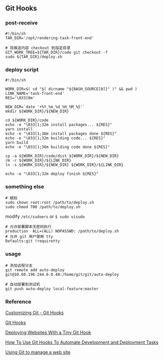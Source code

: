## Git Hooks

### post-receive

```shell
#!/bin/sh
TAR_DIR='/opt/rendering-task-front-end'

# 将推送内容 checkout 到指定目录
GIT_WORK_TREE=${TAR_DIR}/code git checkout -f
sudo ${TAR_DIR}/deploy.sh
```

### deploy script

```shell
#!/bin/sh

WORK_DIR=$( cd "$( dirname "${BASH_SOURCE[0]}" )" && pwd )
LINK_NAME='task-front-end'
RES='\033[0m'

NEW_DIR=`date '+%Y_%m_%d_%H_%M_%S'`
mkdir ${WORK_DIR}/${NEW_DIR}

cd ${WORK_DIR}/code
echo -e "\033[1;32m install packages... ${RES}"
yarn install
echo -e "\033[1;36m install packages done ${RES}"
echo -e "\033[1;32m building code... ${RES}"
yarn build
echo -e "\033[1;36m building code done ${RES}"

cp -a ${WORK_DIR}/code/dist ${WORK_DIR}/${NEW_DIR}
rm -r ${WORK_DIR}/${LINK_DIR}
ln -s ${WORK_DIR}/${NEW_DIR} ${WORK_DIR}/${LINK_DIR}

echo -e "\033[1;32m deploy finish ${RES}"
```

### something else

```shell
# 赋权
sudo chown root:root /path/to/deploy.sh
sudo chmod 700 /path/to/deploy.sh
```

modify `/etc/sudoers` or `$ sudo visudo`

```shell
# 允许部署脚本无密码执行
production  ALL=(ALL) NOPASSWD: /path/to/deploy.sh
# 允许 git 用户使用 tty
Defaults:git !requiretty
```

### usage

```shell
# 添加远程分支
git remote add auto-deploy git@10.60.196.244.0.0.40:/home/git/git/auto-deploy

# 自动部署到测试机
git push auto-deploy local-feature:master
```

### Reference

[Customizing Git - Git Hooks](https://git-scm.com/book/gr/v2/Customizing-Git-Git-Hooks)

[Git Hooks](http://githooks.com/)

[Deploying Websites With a Tiny Git Hook](http://ryanflorence.com/deploying-websites-with-a-tiny-git-hook/)

[How To Use Git Hooks To Automate Development and Deployment Tasks](https://www.digitalocean.com/community/tutorials/how-to-use-git-hooks-to-automate-development-and-deployment-tasks)

[Using Git to manage a web site](http://toroid.org/git-website-howto)